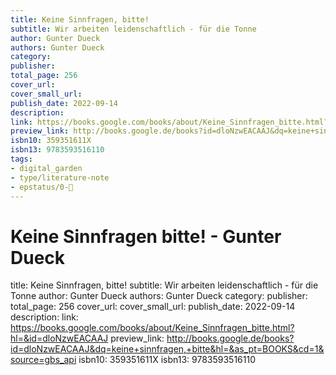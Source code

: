 ```yaml
---
title: Keine Sinnfragen, bitte!
subtitle: Wir arbeiten leidenschaftlich - für die Tonne
author: Gunter Dueck
authors: Gunter Dueck
category: 
publisher: 
total_page: 256
cover_url: 
cover_small_url: 
publish_date: 2022-09-14
description: 
link: https://books.google.com/books/about/Keine_Sinnfragen_bitte.html?hl=&id=dloNzwEACAAJ
preview_link: http://books.google.de/books?id=dloNzwEACAAJ&dq=keine+sinnfragen,+bitte&hl=&as_pt=BOOKS&cd=1&source=gbs_api
isbn10: 359351611X
isbn13: 9783593516110
tags:
- digital_garden
- type/literature-note
- epstatus/0-🌰
---
```

# Keine Sinnfragen bitte! - Gunter Dueck

title: Keine Sinnfragen, bitte!
subtitle: Wir arbeiten leidenschaftlich - für die Tonne
author: Gunter Dueck
authors: Gunter Dueck
category: 
publisher: 
total_page: 256
cover_url: 
cover_small_url: 
publish_date: 2022-09-14
description: 
link: https://books.google.com/books/about/Keine_Sinnfragen_bitte.html?hl=&id=dloNzwEACAAJ
preview_link: http://books.google.de/books?id=dloNzwEACAAJ&dq=keine+sinnfragen,+bitte&hl=&as_pt=BOOKS&cd=1&source=gbs_api
isbn10: 359351611X
isbn13: 9783593516110